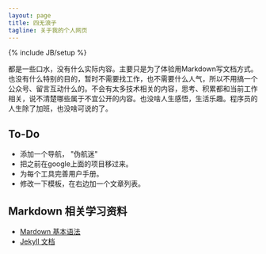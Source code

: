 ```yaml
---
layout: page
title: 四无浪子
tagline: 关于我的个人网页
---
```

{% include JB/setup %}

都是一些口水，没有什么实际内容。主要只是为了体验用Markdown写文档方式。也没有什么特别的目的，暂时不需要找工作，也不需要什么人气，所以不用搞一个公众号、留言互动什么的。不会有太多技术相关的内容，思考、积累都和当前工作相关，说不清楚哪些属于不宜公开的内容。也没啥人生感悟，生活乐趣。程序员的人生除了加班，也没啥可说的了。

## To-Do

*   添加一个导航， "伪航迷" 
*   把之前在google上面的项目移过来。
*   为每个工具完善用户手册。
*   修改一下模板，在右边加一个文章列表。


## Markdown 相关学习资料
*  [Mardown 基本语法](http://wowubuntu.com/markdown/)
*  [Jekyll 文档](http://jekyllbootstrap.com/usage/jekyll-quick-start.html)

